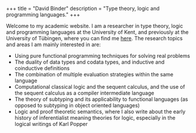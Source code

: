+++
title = "David Binder"
description = "Type theory, logic and programming languages."
+++

Welcome to my academic website. I am a researcher in type theory, logic and programming languages at the University of Kent, and previously at the University of Tübingen, where you can find me [here](https://ps.informatik.uni-tuebingen.de/team/binder/).
The research topics and areas I am mainly interested in are:

- Using pure functional programming techniques for solving real problems
- The duality of data types and codata types, and inductive and coinductive definitions
- The combination of multiple evaluation strategies within the same language
- Computational classical logic and the sequent calculus, and the use of the sequent calculus as a compiler intermediate language
- The theory of subtyping and its applicability to functional languages (as opposed to subtyping in object oriented languages)
- Logic and proof theoretic semantics, where I also write about the early history of inferentialist meaning theories for logic, especially in the logical writings of Karl Popper
